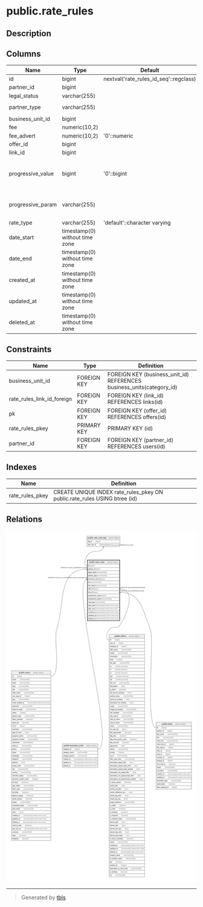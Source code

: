 # public.rate_rules

## Description

## Columns

| Name | Type | Default | Nullable | Children | Parents | Comment |
| ---- | ---- | ------- | -------- | -------- | ------- | ------- |
| id | bigint | nextval('rate_rules_id_seq'::regclass) | false | [public.rate_rule_tag](public.rate_rule_tag.md) |  |  |
| partner_id | bigint |  | true |  | [public.users](public.users.md) |  |
| legal_status | varchar(255) |  | true |  |  |  |
| partner_type | varchar(255) |  | true |  |  | Поле users.partner_type |
| business_unit_id | bigint |  | true |  | [public.business_units](public.business_units.md) |  |
| fee | numeric(10,2) |  | true |  |  | Ставка для БЮ |
| fee_advert | numeric(10,2) | '0'::numeric | false |  |  |  |
| offer_id | bigint |  | false |  | [public.offers](public.offers.md) |  |
| link_id | bigint |  | true |  | [public.links](public.links.md) |  |
| progressive_value | bigint | '0'::bigint | true |  |  | Мин. значение для срабатывания прогрессивной ставки |
| progressive_param | varchar(255) |  | true |  |  | Параметр, учитываемый в ставке(оборот, кол-во заявок) |
| rate_type | varchar(255) | 'default'::character varying | false |  |  |  |
| date_start | timestamp(0) without time zone |  | false |  |  | Дата старта |
| date_end | timestamp(0) without time zone |  | true |  |  | Дата окончания |
| created_at | timestamp(0) without time zone |  | true |  |  |  |
| updated_at | timestamp(0) without time zone |  | true |  |  |  |
| deleted_at | timestamp(0) without time zone |  | true |  |  |  |

## Constraints

| Name | Type | Definition |
| ---- | ---- | ---------- |
| business_unit_id | FOREIGN KEY | FOREIGN KEY (business_unit_id) REFERENCES business_units(category_id) |
| rate_rules_link_id_foreign | FOREIGN KEY | FOREIGN KEY (link_id) REFERENCES links(id) |
| pk | FOREIGN KEY | FOREIGN KEY (offer_id) REFERENCES offers(id) |
| rate_rules_pkey | PRIMARY KEY | PRIMARY KEY (id) |
| partner_id | FOREIGN KEY | FOREIGN KEY (partner_id) REFERENCES users(id) |

## Indexes

| Name | Definition |
| ---- | ---------- |
| rate_rules_pkey | CREATE UNIQUE INDEX rate_rules_pkey ON public.rate_rules USING btree (id) |

## Relations

![er](public.rate_rules.svg)

---

> Generated by [tbls](https://github.com/k1LoW/tbls)
